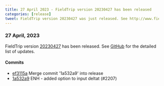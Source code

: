```yaml
---
title: 27 April 2023 - FieldTrip version 20230427 has been released
categories: [release]
tweet: FieldTrip version 20230427 was just released. See http://www.fieldtriptoolbox.org/#27-april-2023
---
```


### 27 April, 2023

FieldTrip version [20230427](http://github.com/fieldtrip/fieldtrip/releases/tag/20230427) has been released.
See [GitHub](https://github.com/fieldtrip/fieldtrip/compare/20230426...20230427) for the detailed list of updates.

#### Commits

- [ef3115a](http://github.com/fieldtrip/fieldtrip/commit/ef3115a) Merge commit '1a532a9' into release
- [1a532a9](http://github.com/fieldtrip/fieldtrip/commit/1a532a9) ENH - added option to input deltat (#2207)
